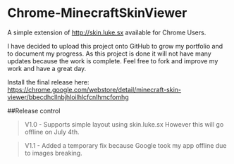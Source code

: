 Chrome-MinecraftSkinViewer
==========================

A simple extension of http://skin.luke.sx available for Chrome Users.

I have decided to upload this project onto GitHub to grow my portfolio and to document my progress. As this project is done it will not have many updates because the work is complete. 
Feel free to fork and improve my work and have a great day.

Install the final release here:
https://chrome.google.com/webstore/detail/minecraft-skin-viewer/bbecdhcllnbjhloilhlcfcnlhmcfomhg


##Release control
> V1.0 - Supports simple layout using skin.luke.sx However this will go offline on July 4th.

> V1.1 - Added a temporary fix because Google took my app offline due to images breaking.

